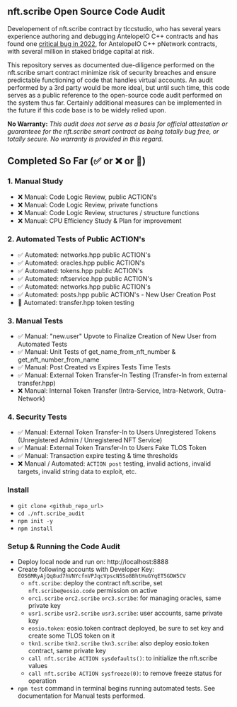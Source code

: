 
## nft.scribe Open Source Code Audit

Developement of nft.scribe contract by tlccstudio, who has several years experience authoring and debugging AntelopeIO C++ contracts and has found one [critical bug in 2022](https://dailytelos.net/wp-content/uploads/2023/09/critical_bug-1.jpg), for AntelopeIO C++ pNetwork contracts, with several million in staked bridge capital at risk.

This repository serves as documented due-diligence performed on the nft.scribe smart contract minimize risk of security breaches and ensure predictable functioning of code that handles virtual accounts.  An audit performed by a 3rd party would be more ideal, but until such time, this code serves as a public reference to the open-source code audit performed on the system thus far.  Certainly additional measures can be implemented in the future if this code base is to be widely relied upon.

**No Warranty:** *This audit does not serve as a basis for official attestation or guaranteee for the nft.scribe smart contract as being totally bug free, or totally secure. No warranty is provided in this regard.*

## Completed So Far (✅ or ❌ or 👷)
### 1. Manual Study
- ❌ Manual: Code Logic Review, public ACTION's
- ❌ Manual: Code Logic Review, private functions
- ❌ Manual: Code Logic Review, structures / structure functions
- ❌ Manual: CPU Efficiency Study & Plan for improvement
### 2. Automated Tests of Public ACTION's
- ✅ Automated: networks.hpp public ACTION's
- ✅ Automated: oracles.hpp public ACTION's
- ✅ Automated: tokens.hpp public ACTION's
- ✅ Automated: nftservice.hpp public ACTION's
- ✅ Automated: networks.hpp public ACTION's
- ✅ Automated: posts.hpp public ACTION's - New User Creation Post
- 👷 Automated: transfer.hpp token testing
### 3. Manual Tests
- ✅ Manual: "new.user" Upvote to Finalize Creation of New User from Automated Tests
- ✅ Manual: Unit Tests of get_name_from_nft_number & get_nft_number_from_name
- ✅ Manual: Post Created vs Expires Tests Time Tests
- ✅ Manual: External Token Transfer-In Testing (Transfer-In from external transfer.hpp)
- ❌ Manual: Internal Token Transfer (Intra-Service, Intra-Network, Outra-Network)
### 4. Security Tests
- ✅ Manual: External Token Transfer-In to Users Unregistered Tokens (Unregistered Admin / Unregistered NFT Service)
- ✅ Manual: External Token Transfer-In to Users Fake TLOS Token
- ✅ Manual: Transaction expire testing & time thresholds
- ❌ Manual / Automated: `ACTION post` testing, invalid actions, invalid targets, invalid string data to exploit, etc.

### Install
- `git clone <github_repo_url>`
- `cd ./nft.scribe_audit`
- `npm init -y`
- `npm install`

### Setup & Running the Code Audit
- Deploy local node and run on: http://localhost:8888
- Create following accounts with Developer Key: `EOS6MRyAjQq8ud7hVNYcfnVPJqcVpscN5So8BhtHuGYqET5GDW5CV`
    - `nft.scribe`: deploy the contract nft.scribe, set `nft.scribe@eosio.code` permission on active
    - `orc1.scribe` `orc2.scribe` `orc3.scribe`: for managing oracles, same private key
    - `usr1.scribe` `usr2.scribe` `usr3.scribe`: user accounts, same private key
    - `eosio.token`: eosio.token contract deployed, be sure to set key and create some TLOS token on it
    - `tkn1.scribe` `tkn2.scribe` `tkn3.scribe`: also deploy eosio.token contract, same private key
    - `call nft.scribe ACTION sysdefaults()`: to initialize the nft.scribe values
    - `call nft.scribe ACTION sysfreeze(0)`: to remove freeze status for operation
- `npm test` command in terminal begins running automated tests.  See documentation for Manual tests performed.

